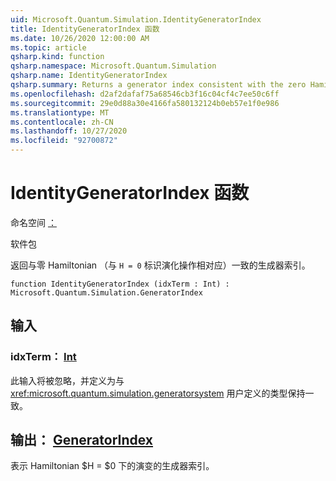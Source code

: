 ```yaml
---
uid: Microsoft.Quantum.Simulation.IdentityGeneratorIndex
title: IdentityGeneratorIndex 函数
ms.date: 10/26/2020 12:00:00 AM
ms.topic: article
qsharp.kind: function
qsharp.namespace: Microsoft.Quantum.Simulation
qsharp.name: IdentityGeneratorIndex
qsharp.summary: Returns a generator index consistent with the zero Hamiltonian, `H = 0`, which corresponds to the identity evolution operation.
ms.openlocfilehash: d2af2dafaf75a68546cb3f16c04cf4c7ee50c6ff
ms.sourcegitcommit: 29e0d88a30e4166fa580132124b0eb57e1f0e986
ms.translationtype: MT
ms.contentlocale: zh-CN
ms.lasthandoff: 10/27/2020
ms.locfileid: "92700872"
---
```

# <a name="identitygeneratorindex-function"></a>IdentityGeneratorIndex 函数

命名空间 [：](xref:Microsoft.Quantum.Simulation)

软件包 [](https://nuget.org/packages/)


返回与零 Hamiltonian （与 `H = 0` 标识演化操作相对应）一致的生成器索引。

```qsharp
function IdentityGeneratorIndex (idxTerm : Int) : Microsoft.Quantum.Simulation.GeneratorIndex
```


## <a name="input"></a>输入

### <a name="idxterm--int"></a>idxTerm： [Int](xref:microsoft.quantum.lang-ref.int)

此输入将被忽略，并定义为与 <xref:microsoft.quantum.simulation.generatorsystem> 用户定义的类型保持一致。



## <a name="output--generatorindex"></a>输出： [GeneratorIndex](xref:Microsoft.Quantum.Simulation.GeneratorIndex)

表示 Hamiltonian $H = $0 下的演变的生成器索引。